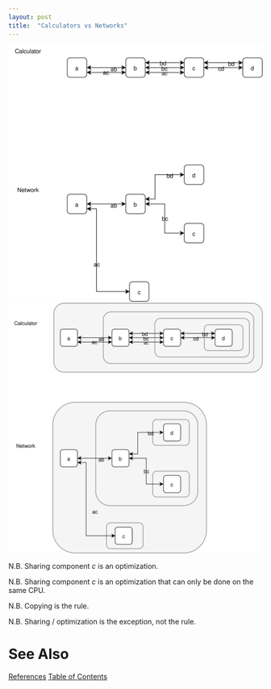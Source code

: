 ```yaml
---
layout: post
title:  "Calculators vs Networks"
---
```

![Calculators & Networks](https://github.com/guitarvydas/guitarvydas.github.io/blob/master/assets/2021-06-17-Networks-Calculator%20vs%20Network.svg)
![Containment](https://github.com/guitarvydas/guitarvydas.github.io/blob/master/assets/2021-06-17-Networks-Containment.svg)

N.B. Sharing component _c_ is an optimization.

N.B. Sharing component _c_ is an optimization that can only be done on the same CPU.

N.B. Copying is the rule. 

N.B. Sharing / optimization is the exception, not the rule.
# See Also

[References](https://guitarvydas.github.io/2021/01/14/References.html)
[Table of Contents](https://guitarvydas.github.io/2021/05/14/Table-Of-Contents.html)

<script src="https://utteranc.es/client.js" 
        repo="guitarvydas/guitarvydas.github.io" 
        issue-term="pathname" 
        theme="github-light" 
        crossorigin="anonymous" 
        async> 
</script> 
